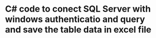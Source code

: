 # C# code to conect SQL Server with windows authenticatio and query and save the table data in excel file

